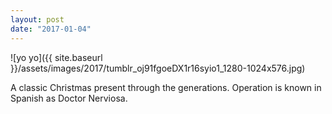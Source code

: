 ```yaml
---
layout: post
date: "2017-01-04"
---
```


![yo yo]({{ site.baseurl }}/assets/images/2017/tumblr_oj91fgoeDX1r16syio1_1280-1024x576.jpg)

A classic Christmas present through the generations. Operation is known in Spanish as Doctor Nerviosa.
